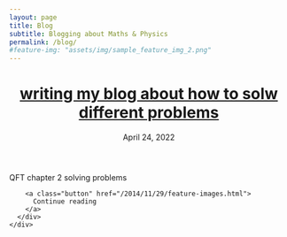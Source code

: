 ```yaml
---
layout: page
title: Blog
subtitle: Blogging about Maths & Physics
permalink: /blog/
#feature-img: "assets/img/sample_feature_img_2.png"
---
```

 <div class="posts">

<div class="post-teaser">
      <header>
        <h1>
          <a class="post-link" href="/2014/11/29/feature-images.html">
            writing my blog about how to solw different problems
          </a>
        </h1>
        <p class="meta">
          April 24, 2022
        </p>
      </header>
      <div class="excerpt">
      QFT chapter 2 solving problems<br>

        <a class="button" href="/2014/11/29/feature-images.html">
          Continue reading
        </a>
      </div>
    </div>

 </div>
